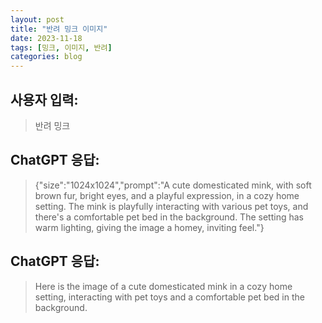 ```yaml
---
layout: post
title: "반려 밍크 이미지"
date: 2023-11-18
tags: [밍크, 이미지, 반려]
categories: blog
---
```


## 사용자 입력:
> 반려 밍크

## ChatGPT 응답:
> {"size":"1024x1024","prompt":"A cute domesticated mink, with soft brown fur, bright eyes, and a playful expression, in a cozy home setting. The mink is playfully interacting with various pet toys, and there's a comfortable pet bed in the background. The setting has warm lighting, giving the image a homey, inviting feel."}

## ChatGPT 응답:
> Here is the image of a cute domesticated mink in a cozy home setting, interacting with pet toys and a comfortable pet bed in the background.

